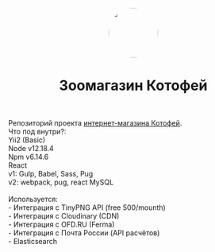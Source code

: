 <p align="center">
    <a href="https://github.com/yiisoft" target="_blank">
        <img src="https://kotofey.store/upload/images/_logo.png" height="100px" style="border-radius:50%;">
    </a>
    <h1 align="center">Зоомагазин Котофей</h1>
    <br>
</p>
<!-- https://www.figma.com/file/ML5jkKLLnes1BHC11dZwVj/izbastroev -->
Репозиторий проекта <a href="https://kotofey.store/" target="_blank">интернет-магазина Котофей</a>. <br>
Что под внутри?: <br>
Yii2 (Basic)<br>
Node v12.18.4<br>
Npm v6.14.6<br>
React<br>
v1: Gulp, Babel, Sass, Pug<br>
v2: webpack, pug, react
MySQL<br><br>
Используется:<br>
 - Интеграция с TinyPNG API (free 500/mounth)<br>
 - Интеграция с Cloudinary (CDN)<br>
 - Интеграция с OFD.RU (Ferma)<br>
 - Интеграция с Почта России (API расчётов)<br>
 - Elasticsearch<br>